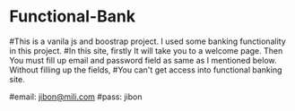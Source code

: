 ﻿# Functional-Bank
#This is a vanila js and boostrap project. I used some banking functionality in this project. 
#In this site, firstly It will take you to a welcome page. Then You must fill up email and password field as same as I mentioned below. Without filling up the fields, 
#You can't get access into functional banking site. 

#email: jibon@mili.com
#pass: jibon
